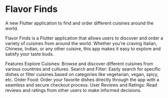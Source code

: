 # Flavor Finds

A new Flutter application to find and order different cuisines around the world.

Flavor Finds is a Flutter application that allows users to discover and order a variety of cuisines from around the world. Whether you're craving Italian, Chinese, Indian, or any other cuisine, this app makes it easy to explore and satisfy your taste buds.

Features
Explore Cuisines: Browse and discover different cuisines from various countries and cultures.
Search and Filter: Easily search for specific dishes or filter cuisines based on categories like vegetarian, vegan, spicy, etc.
Order Food: Order your favorite dishes directly through the app with a seamless and secure checkout process.
User Reviews and Ratings: Read reviews and ratings from other users to make informed decisions.
